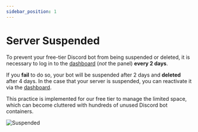 ```yaml
---
sidebar_position: 1
---
```


# Server Suspended

To prevent your free-tier Discord bot from being suspended or deleted, it is necessary to log in to the [dashboard](https://dashboard.botshard.com) (*not* the panel) **every 2 days**.

If you **fail** to do so, your bot will be suspended after 2 days and **deleted** after 4 days. In the case that your server is suspended, you can reactivate it via the [dashboard](https://dashboard.botshard.com/).

This practice is implemented for our free tier to manage the limited space, which can become cluttered with hundreds of unused Discord bot containers.

![Suspended](/img/dashboard_suspended.png)
